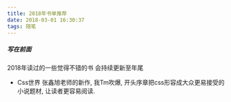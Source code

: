 ```yaml
---
title: 2018年书单推荐
date: 2018-03-01 16:30:37
tags: 随笔
---
```

##### 写在前面
2018年读过的一些觉得不错的书 会持续更新至年尾

* Css世界
张鑫旭老师的新作, 我Tm吹爆, 开头序章把css形容成大众更易接受的小说题材, 让读者更容易阅读.
